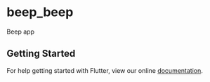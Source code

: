 # beep_beep

Beep app

## Getting Started

For help getting started with Flutter, view our online
[documentation](https://flutter.io/).
